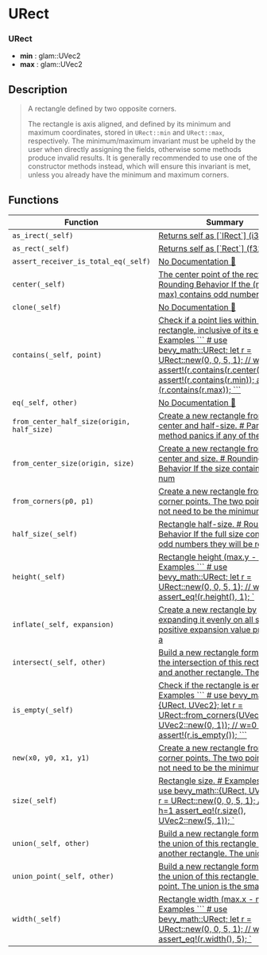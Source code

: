 # URect

### URect

- **min** : glam::UVec2
- **max** : glam::UVec2

## Description

>  A rectangle defined by two opposite corners.
> 
>  The rectangle is axis aligned, and defined by its minimum and maximum coordinates,
>  stored in `URect::min` and `URect::max`, respectively. The minimum/maximum invariant
>  must be upheld by the user when directly assigning the fields, otherwise some methods
>  produce invalid results. It is generally recommended to use one of the constructor
>  methods instead, which will ensure this invariant is met, unless you already have
>  the minimum and maximum corners.

## Functions

| Function | Summary |
| --- | --- |
| `as_irect(_self)` | [ Returns self as \[\`IRect\`\] \(i32\)](./urect/as_irect.md) |
| `as_rect(_self)` | [ Returns self as \[\`Rect\`\] \(f32\)](./urect/as_rect.md) |
| `assert_receiver_is_total_eq(_self)` | [No Documentation 🚧](./urect/assert_receiver_is_total_eq.md) |
| `center(_self)` | [ The center point of the rectangle\.  \# Rounding Behavior  If the \(min \+ max\) contains odd numbers th](./urect/center.md) |
| `clone(_self)` | [No Documentation 🚧](./urect/clone.md) |
| `contains(_self, point)` | [ Check if a point lies within this rectangle, inclusive of its edges\.  \# Examples  \`\`\`  \# use bevy\_math::URect;  let r = URect::new\(0, 0, 5, 1\); // w=5 h=1  assert\!\(r\.contains\(r\.center\(\)\)\);  assert\!\(r\.contains\(r\.min\)\);  assert\!\(r\.contains\(r\.max\)\);  \`\`\`](./urect/contains.md) |
| `eq(_self, other)` | [No Documentation 🚧](./urect/eq.md) |
| `from_center_half_size(origin, half_size)` | [ Create a new rectangle from its center and half\-size\.  \# Panics  This method panics if any of the c](./urect/from_center_half_size.md) |
| `from_center_size(origin, size)` | [ Create a new rectangle from its center and size\.  \# Rounding Behavior  If the size contains odd num](./urect/from_center_size.md) |
| `from_corners(p0, p1)` | [ Create a new rectangle from two corner points\.  The two points do not need to be the minimum and/or](./urect/from_corners.md) |
| `half_size(_self)` | [ Rectangle half\-size\.  \# Rounding Behavior  If the full size contains odd numbers they will be round](./urect/half_size.md) |
| `height(_self)` | [ Rectangle height \(max\.y \- min\.y\)\.  \# Examples  \`\`\`  \# use bevy\_math::URect;  let r = URect::new\(0, 0, 5, 1\); // w=5 h=1  assert\_eq\!\(r\.height\(\), 1\);  \`](./urect/height.md) |
| `inflate(_self, expansion)` | [ Create a new rectangle by expanding it evenly on all sides\.  A positive expansion value produces a ](./urect/inflate.md) |
| `intersect(_self, other)` | [ Build a new rectangle formed of the intersection of this rectangle and another rectangle\.  The inte](./urect/intersect.md) |
| `is_empty(_self)` | [ Check if the rectangle is empty\.  \# Examples  \`\`\`  \# use bevy\_math::\{URect, UVec2\};  let r = URect::from\_corners\(UVec2::ZERO, UVec2::new\(0, 1\)\); // w=0 h=1  assert\!\(r\.is\_empty\(\)\);  \`\`\`](./urect/is_empty.md) |
| `new(x0, y0, x1, y1)` | [ Create a new rectangle from two corner points\.  The two points do not need to be the minimum and/or](./urect/new.md) |
| `size(_self)` | [ Rectangle size\.  \# Examples  \`\`\`  \# use bevy\_math::\{URect, UVec2\};  let r = URect::new\(0, 0, 5, 1\); // w=5 h=1  assert\_eq\!\(r\.size\(\), UVec2::new\(5, 1\)\);  \`](./urect/size.md) |
| `union(_self, other)` | [ Build a new rectangle formed of the union of this rectangle and another rectangle\.  The union is th](./urect/union.md) |
| `union_point(_self, other)` | [ Build a new rectangle formed of the union of this rectangle and a point\.  The union is the smallest](./urect/union_point.md) |
| `width(_self)` | [ Rectangle width \(max\.x \- min\.x\)\.  \# Examples  \`\`\`  \# use bevy\_math::URect;  let r = URect::new\(0, 0, 5, 1\); // w=5 h=1  assert\_eq\!\(r\.width\(\), 5\);  \`](./urect/width.md) |